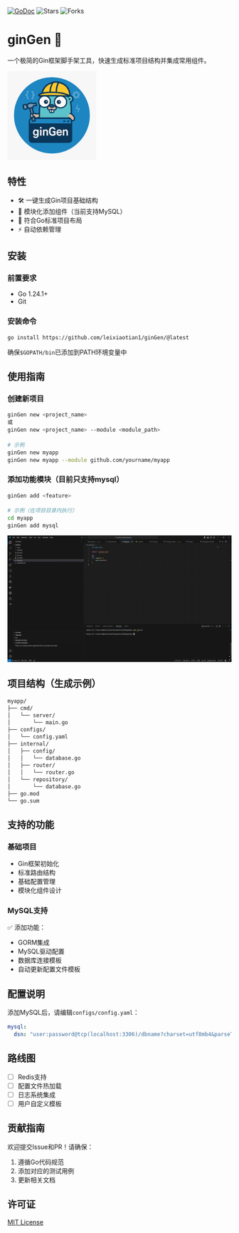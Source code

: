 [![GoDoc](https://pkg.go.dev/badge/github.com/leixiaotian1/ginGen/.svg)](https://pkg.go.dev/github.com/leixiaotian1/ginGen/)
![Stars](https://img.shields.io/github/stars/leixiaotian1/ginGen)
![Forks](https://img.shields.io/github/forks/leixiaotian1/ginGen)



# ginGen 🚀

一个极简的Gin框架脚手架工具，快速生成标准项目结构并集成常用组件。


<img src="static/ginGen.png" style="width:200px; height:auto;" />

## 特性

- 🛠 一键生成Gin项目基础结构
- 🧩 模块化添加组件（当前支持MySQL）
- 📁 符合Go标准项目布局
- ⚡ 自动依赖管理

## 安装

### 前置要求
- Go 1.24.1+
- Git

### 安装命令
```bash
go install https://github.com/leixiaotian1/ginGen/@latest
```

确保`$GOPATH/bin`已添加到PATH环境变量中

## 使用指南

### 创建新项目
```bash
ginGen new <project_name>
或
ginGen new <project_name> --module <module_path>

# 示例
ginGen new myapp
ginGen new myapp --module github.com/yourname/myapp
```

### 添加功能模块（目前只支持mysql）
```bash
ginGen add <feature>

# 示例（在项目目录内执行）
cd myapp
ginGen add mysql
```
![演示动画](static/ginGen.gif)

## 项目结构（生成示例）
```
myapp/
├── cmd/
│   └── server/
│       └── main.go
├── configs/
│   └── config.yaml
├── internal/
│   ├── config/
│   │   └── database.go
│   ├── router/
│   │   └── router.go
│   └── repository/
│       └── database.go
├── go.mod
└── go.sum
```

## 支持的功能

### 基础项目
- Gin框架初始化
- 标准路由结构
- 基础配置管理
- 模块化组件设计

### MySQL支持
✅ 添加功能：
- GORM集成
- MySQL驱动配置
- 数据库连接模板
- 自动更新配置文件模板

## 配置说明

添加MySQL后，请编辑`configs/config.yaml`：
```yaml
mysql:
  dsn: "user:password@tcp(localhost:3306)/dbname?charset=utf8mb4&parseTime=True&loc=Local"
```



## 路线图
- [ ] Redis支持
- [ ] 配置文件热加载
- [ ] 日志系统集成
- [ ] 用户自定义模板

## 贡献指南
欢迎提交Issue和PR！请确保：
1. 遵循Go代码规范
2. 添加对应的测试用例
3. 更新相关文档

## 许可证
[MIT License](LICENSE)
